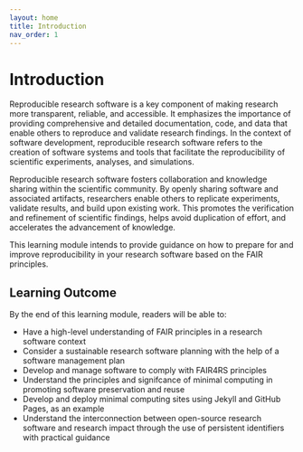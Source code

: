 ```yaml
---
layout: home
title: Introduction
nav_order: 1
---
```


# Introduction

Reproducible research software is a key component of  making research more transparent, reliable, and accessible. It emphasizes the importance of providing comprehensive and detailed documentation, code, and data that enable others to reproduce and validate research findings. In the context of software development, reproducible research software refers to the creation of software systems and tools that facilitate the reproducibility of scientific experiments, analyses, and simulations.  

Reproducible research software fosters collaboration and knowledge sharing within the scientific community. By openly sharing software and associated artifacts, researchers enable others to replicate experiments, validate results, and build upon existing work. This promotes the verification and refinement of scientific findings, helps avoid duplication of effort, and accelerates the advancement of knowledge.  

This learning module intends to provide guidance on how to prepare for and improve reproducibility in your research software based on the FAIR principles.  

## Learning Outcome

By the end of this learning module, readers will be able to:  

- Have a high-level understanding of FAIR principles in a research software context
- Consider a sustainable research software planning with the help of a software management plan
- Develop and manage software to comply with FAIR4RS principles
- Understand the principles and signifcance of minimal computing in promoting software preservation and reuse
- Develop and deploy minimal computing sites using Jekyll and GitHub Pages, as an example
- Understand the interconnection between open-source research software and research impact through the use of persistent identifiers with practical guidance
